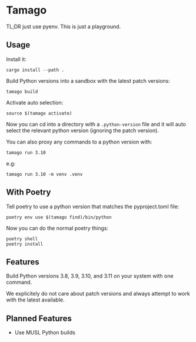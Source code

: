 # Tamago

TL;DR just use pyenv. This is just a playground.

## Usage

Install it:

    cargo install --path .

Build Python versions into a sandbox with the latest patch versions:

    tamago build

Activate auto selection:

    source $(tamago activate)

Now you can cd into a directory with a `.python-version` file and
it will auto select the relevant python version (ignoring the patch version).

You can also proxy any commands to a python version with:

    tamago run 3.10

e.g:

    tamago run 3.10 -m venv .venv

## With Poetry

Tell poetry to use a python version that matches the pyproject.toml file:

    poetry env use $(tamago find)/bin/python

Now you can do the normal poetry things:

    poetry shell
    poetry install

## Features

Build Python versions 3.8, 3.9, 3.10, and 3.11 on your system with one command.

We explicitely do not care about patch versions and always attempt to work with the latest available.

## Planned Features

- Use MUSL Python builds
